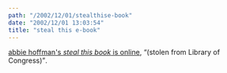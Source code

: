 ```yaml
---
path: "/2002/12/01/stealthise-book" 
date: "2002/12/01 13:03:54" 
title: "steal this e-book" 
---
```

<p><a href="http://www.tenant.net/Community/steal/steal.html">abbie hoffman's <cite>steal this book</cite> is online</a>, <q>(stolen from Library of Congress)</q>.</p>